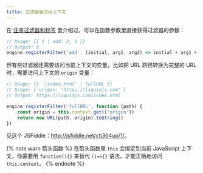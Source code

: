 ```yaml
---
title: 过滤器里访问上下文
---
```


在 [注册过滤器和标签][register-filters] 里介绍过，可以在函数参数里直接获得过滤器的参数：

```javascript
// Usage: {{ 1 | add: 2, 3 }}
// Output: 6
engine.registerFilter('add', (initial, arg1, arg2) => initial + arg1 + arg2)
```

但有些过滤器还需要访问当前上下文的变量，比如把 URL 路径转换为完整的 URL 时，需要访问上下文的 `origin` 变量：

```javascript
// Usage: {{ '/index.html' | fullURL }}
// Scope: { origin: "https://liquidjs.com" }
// Output: https://liquidjs.com/index.html

engine.registerFilter('fullURL', function (path) {
    const origin = this.context.get(['origin'])
    return new URL(path, origin).toString() 
})
```

见这个 JSFiddle：<http://jsfiddle.net/ctj364up/1/>。

{% note warn 箭头函数 %}
在箭头函数里 `this` 会绑定到当前 JavaScript 上下文，你需要用 `function(){}` 来替代 `()=>{}` 语法，才能正确地访问 `this.context`。
{% endnote %}

[register-filters]: /tutorials/register-filters-tags.html
